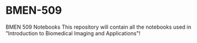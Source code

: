 # BMEN-509
BMEN 509 Notebooks
This repository will contain all the notebooks used in "Introduction to Biomedical Imaging and Applications"!
